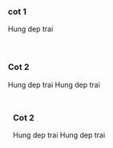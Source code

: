 
<div style="flex: 1; padding: 10px;">
  <div style="flex: 1; padding: 10px;">
    <h3> cot 1</h3>
    <p> Hung dep trai
  </div>
  <div style="flex: 1; padding: 10px;">
    <h3> Cot 2</h3>
    <p> Hung dep trai
        Hung dep trai
    </p>
  <div style="flex: 1; padding: 10px;">
    <h3> Cot 2</h3>
    <p> Hung dep trai
        Hung dep trai
    </p>
  </div> 
</div>
